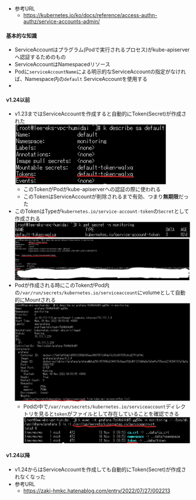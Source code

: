 - 参考URL
  - https://kubernetes.io/ko/docs/reference/access-authn-authz/service-accounts-admin/

#### 基本的な知識
- ServiceAccountはプラグラム(Podで実行されるプロセス)がkube-apiserverへ認証するためのもの
- ServiceAccountはNamespacedリソース
- Podに`serviceAccountName`による明示的なServiceAccountの指定がなければ、Namespace内の`default` ServiceAccountを使用する
- 

#### v1.24以前
- v1.23まではServiceAccountを作成すると自動的にToken(Secret)が作成された  
  ![ServiceAccount_Token](https://github.com/nutslove/Knowledges/blob/main/Kubernetes/image/ServiceAccout_Token.jpg)
  - このTokenがPodがkube-apiserverへの認証の際に使われる
  - このTokenはServiceAccountが削除されるまで有効、つまり**無期限**だった
- このTokenはTypeが`kubernetes.io/service-account-token`の`Secret`として作成される  
  ![Secret](https://github.com/nutslove/Knowledges/blob/main/Kubernetes/image/Secret.jpg)  
  ![Secret2](https://github.com/nutslove/Knowledges/blob/main/Kubernetes/image/Secret2.jpg)
- Podが作成される時にこのTokenがPod内の`/var/run/secrets/kubernetes.io/serviceaccount`にvolumeとして自動的にMountされる  
  ![Secret_Mount](https://github.com/nutslove/Knowledges/blob/main/Kubernetes/image/Secret_Mount.jpg)  
  - Podの中で`/var/run/secrets/kubernetes.io/serviceaccount`ディレクトリを見ると`token`がファイルとして存在していることを確認できる
      ![Token_insidepod](https://github.com/nutslove/Knowledges/blob/main/Kubernetes/image/Token_InsidePod.jpg)  
      

#### v1.24以降
- v1.24からはServiceAccountを作成しても自動的にToken(Secret)が作成されなくなった
- 参考URL
  - https://zaki-hmkc.hatenablog.com/entry/2022/07/27/002213